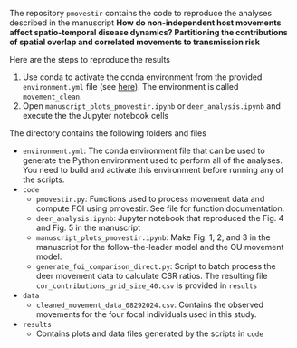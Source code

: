 The repository `pmovestir` contains the code to reproduce the analyses described in the manuscript **How do non-independent host movements affect spatio-temporal disease dynamics? Partitioning the contributions of spatial overlap and correlated movements to transmission risk**

Here are the steps to reproduce the results

1. Use conda to activate the conda environment from the provided `environment.yml` file (see [here](https://docs.conda.io/projects/conda/en/latest/user-guide/tasks/manage-environments.html)).  The environment is called `movement_clean`.
2. Open `manuscript_plots_pmovestir.ipynb` or `deer_analysis.ipynb` and execute the the Jupyter notebook cells

The directory contains the following folders and files

- `environment.yml`:  The conda environment file that can be used to generate the Python environment used to perform all of the analyses.  You need to build and activate this environment before running any of the scripts.
- `code`
	- `pmovestir.py`: Functions used to process movement data and compute FOI using pmovestir. See file for function documentation.
	- `deer_analysis.ipynb`: Jupyter notebook that reproduced the Fig. 4 and Fig. 5 in the manuscript
	- `manuscript_plots_pmovestir.ipynb`:  Make Fig. 1, 2, and 3 in the manuscript for the follow-the-leader model and the OU movement model. 
	- `generate_foi_comparison_direct.py`:  Script to batch process the deer movement data to calculate CSR ratios.  The resulting file `cor_contributions_grid_size_40.csv` is provided in `results`
- `data`
	- `cleaned_movement_data_08292024.csv`: Contains the observed movements for the four focal individuals used in this study.
- `results`
	- Contains plots and data files generated by the scripts in `code`

